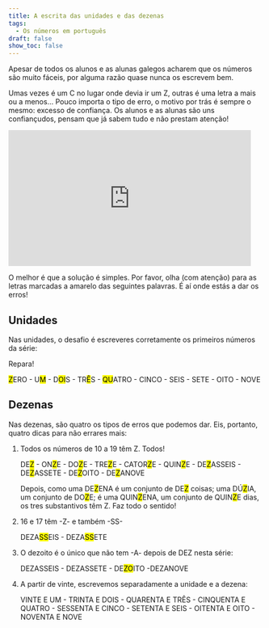 ```yaml
---
title: A escrita das unidades e das dezenas
tags:
  - Os números em português
draft: false
show_toc: false
---
```

Apesar de todos os alunos e as alunas galegos acharem que os números são muito fáceis, por alguma razão quase nunca os escrevem bem.

Umas vezes é um C no lugar onde devia ir um Z, outras é uma letra a mais ou a menos... Pouco importa o tipo de erro, o motivo por trás é sempre o mesmo: excesso de confiança. Os alunos e as alunas são uns confiançudos, pensam que já sabem tudo e não prestam atenção!

<iframe src="https://giphy.com/embed/R2tImHqP1t5AzFBuzH" width="480" height="269" style="" frameBorder="0" class="giphy-embed" allowFullScreen></iframe>

O melhor é que a solução é simples. Por favor, olha (com atenção) para as letras marcadas a amarelo das seguintes palavras. É aí onde estás a dar os erros!

## Unidades

Nas unidades, o desafio é escreveres corretamente os primeiros números da série: 

Repara!

<mark>Z</mark>ERO - U<mark>M</mark> - D<mark>OI</mark>S - TR<mark>Ê</mark>S - <mark>QU</mark>ATRO - CINCO - SEIS - SETE - OITO - NOVE


## Dezenas

Nas dezenas, são quatro os tipos de erros que podemos dar. Eis, portanto, quatro dicas para não errares mais: 

1. Todos os números de 10 a 19 têm Z. Todos!

   DE<mark>Z</mark> - ON<mark>Z</mark>E - DO<mark>Z</mark>E - TRE<mark>Z</mark>E - CATOR<mark>Z</mark>E - QUIN<mark>Z</mark>E - DE<mark>Z</mark>ASSEIS - DE<mark>Z</mark>ASSETE - DE<mark>Z</mark>OITO - DE<mark>Z</mark>ANOVE

    Depois, como uma DE<mark>Z</mark>ENA é um conjunto de DE<mark>Z</mark> coisas; uma DÚ<mark>Z</mark>IA, um conjunto de DO<mark>Z</mark>E; é uma QUIN<mark>Z</mark>ENA, um conjunto de QUIN<mark>Z</mark>E dias, os tres substantivos têm Z. Faz todo o sentido!

3. 16 e 17 têm -Z- e também -SS-

   DEZA<mark>SS</mark>EIS - DEZA<mark>SS</mark>ETE

3. O dezoito é o único que não tem -A- depois de DEZ nesta série: 

   DEZASSEIS - DEZASSETE - DE<mark>ZO</mark>ITO -DEZANOVE


4. A partir de vinte, escrevemos separadamente a unidade e a dezena:

   VINTE E UM - TRINTA E DOIS - QUARENTA E TRÊS - CINQUENTA E QUATRO - SESSENTA E CINCO - SETENTA E SEIS - OITENTA E OITO - NOVENTA E NOVE
